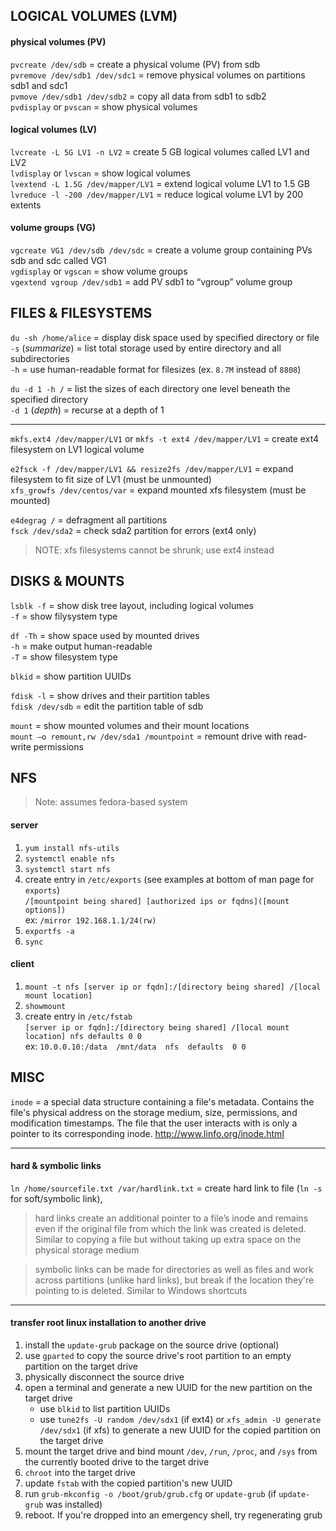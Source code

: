 ## LOGICAL VOLUMES (LVM)

#### physical volumes (PV)

`pvcreate /dev/sdb` = create a physical volume (PV) from sdb \
`pvremove /dev/sdb1 /dev/sdc1` = remove physical volumes on partitions sdb1 and sdc1 \
`pvmove /dev/sdb1 /dev/sdb2` = copy all data from sdb1 to sdb2 \
`pvdisplay` or `pvscan` = show physical volumes 

#### logical volumes (LV)

`lvcreate -L 5G LV1 -n LV2` = create 5 GB logical volumes called LV1 and LV2 \
`lvdisplay` or `lvscan` = show logical volumes \
`lvextend -L 1.5G /dev/mapper/LV1` = extend logical volume LV1 to 1.5 GB \
`lvreduce -l -200 /dev/mapper/LV1` = reduce logical volume LV1 by 200 extents 

#### volume groups (VG)

`vgcreate VG1 /dev/sdb /dev/sdc` = create a volume group containing PVs sdb and sdc called VG1 \
`vgdisplay` or `vgscan` = show volume groups \
`vgextend vgroup /dev/sdb1` = add PV sdb1 to “vgroup” volume group 


## FILES & FILESYSTEMS

`du -sh /home/alice` = display disk space used by specified directory or file \
`-s` (*summarize*) = list total storage used by entire directory and all subdirectories \
`-h` = use human-readable format for filesizes (ex. `8.7M` instead of `8808`)

`du -d 1 -h /` = list the sizes of each directory one level beneath the specified directory \
`-d 1` (*depth*) = recurse at a depth of 1

---
`mkfs.ext4 /dev/mapper/LV1` or `mkfs -t ext4 /dev/mapper/LV1` = create ext4 filesystem on LV1 logical volume

`e2fsck -f /dev/mapper/LV1 && resize2fs /dev/mapper/LV1` = expand filesystem to fit size of LV1 (must be unmounted) \
`xfs_growfs /dev/centos/var` = expand mounted xfs filesystem (must be mounted)

`e4degrag /` = defragment all partitions \
`fsck /dev/sda2` = check sda2 partition for errors (ext4 only)

> NOTE: xfs filesystems cannot be shrunk; use ext4 instead


## DISKS & MOUNTS

`lsblk -f` = show disk tree layout, including logical volumes \
  `-f` = show filysystem type
  
`df -Th` = show space used by mounted drives \
  `-h` = make output human-readable \
  `-T` = show filesystem type

`blkid` = show partition UUIDs

`fdisk -l` = show drives and their partition tables \
`fdisk /dev/sdb` = edit the partition table of sdb

`mount` = show mounted volumes and their mount locations \
`mount –o remount,rw /dev/sda1 /mountpoint` = remount drive with read-write permissions 
 
 
## NFS
> Note: assumes fedora-based system

#### server 

1. `yum install nfs-utils`
2. `systemctl enable nfs`
3. `systemctl start nfs`
4. create entry in `/etc/exports` (see examples at bottom of man page for `exports`) \
`/[mountpoint being shared] [authorized ips or fqdns]([mount options])` \
ex: `/mirror 192.168.1.1/24(rw)`
5. `exportfs -a`
6. `sync`
 
#### client 

1. `mount -t nfs [server ip or fqdn]:/[directory being shared] /[local mount location]`
2. `showmount`
3. create entry in `/etc/fstab` \
`[server ip or fqdn]:/[directory being shared] /[local mount location] nfs defaults 0 0` \
ex: `10.0.0.10:/data  /mnt/data  nfs  defaults  0 0`

 
## MISC

 `inode` = a special data structure containing a file's metadata. Contains the file's physical address on the storage medium, size,
 permissions, and modification timestamps. The file that the user interacts with is only a pointer to its corresponding inode.
 http://www.linfo.org/inode.html 

---
#### hard & symbolic links 

`ln /home/sourcefile.txt /var/hardlink.txt` = create hard link to file (`ln -s` for soft/symbolic link), 

> hard links create an additional pointer to a file’s inode and remains even if the original file from which the link was created is deleted. Similar to copying a file but without taking up extra space on the physical storage medium 

> symbolic links can be made for directories as well as files and work across partitions (unlike hard links), but break if the location they're pointing to is deleted. Similar to Windows shortcuts

---
#### transfer root linux installation to another drive

1. install the `update-grub` package on the source drive (optional)
2. use `gparted` to copy the source drive's root partition to an empty partition on the target drive
3. physically disconnect the source drive
4. open a terminal and generate a new UUID for the new partition on the target drive
   - use `blkid` to list partition UUIDs
   - use `tune2fs -U random /dev/sdx1` (if ext4) or `xfs_admin -U generate /dev/sdx1` (if xfs) to generate a new UUID for the copied partition on the target drive
5. mount the target drive and bind mount `/dev`, `/run`, `/proc`, and `/sys` from the currently booted drive to the target drive
6. `chroot` into the target drive
7. update `fstab` with the copied partition's new UUID
8. run `grub-mkconfig -o /boot/grub/grub.cfg` or `update-grub` (if `update-grub` was installed)
9. reboot. If you're dropped into an emergency shell, try regenerating grub

